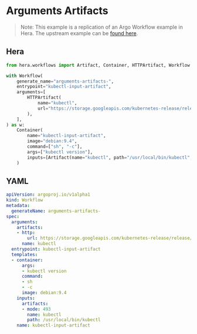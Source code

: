 # Arguments Artifacts

> Note: This example is a replication of an Argo Workflow example in Hera. The upstream example can be [found here](https://github.com/argoproj/argo-workflows/blob/master/examples/arguments-artifacts.yaml).



## Hera

```python
from hera.workflows import Artifact, Container, HTTPArtifact, Workflow

with Workflow(
    generate_name="arguments-artifacts-",
    entrypoint="kubectl-input-artifact",
    arguments=[
        HTTPArtifact(
            name="kubectl",
            url="https://storage.googleapis.com/kubernetes-release/release/v1.8.0/bin/linux/amd64/kubectl",
        ),
    ],
) as w:
    Container(
        name="kubectl-input-artifact",
        image="debian:9.4",
        command=["sh", "-c"],
        args=["kubectl version"],
        inputs=[Artifact(name="kubectl", path="/usr/local/bin/kubectl", mode=493)],
    )
```

## YAML

```yaml
apiVersion: argoproj.io/v1alpha1
kind: Workflow
metadata:
  generateName: arguments-artifacts-
spec:
  arguments:
    artifacts:
    - http:
        url: https://storage.googleapis.com/kubernetes-release/release/v1.8.0/bin/linux/amd64/kubectl
      name: kubectl
  entrypoint: kubectl-input-artifact
  templates:
  - container:
      args:
      - kubectl version
      command:
      - sh
      - -c
      image: debian:9.4
    inputs:
      artifacts:
      - mode: 493
        name: kubectl
        path: /usr/local/bin/kubectl
    name: kubectl-input-artifact
```
